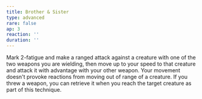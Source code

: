 ```yaml
---
title: Brother & Sister
type: advanced
rare: false
ap: 3
reaction: ''
duration: ''
---
```


Mark 2-fatigue and make a ranged attack against a creature with one of the two weapons you are wielding, then move up to your speed to that creature and attack it with advantage with your other weapon. Your movement doesn't provoke reactions from moving out of range of a creature. If you threw a weapon, you can retrieve it when you reach the target creature as part of this technique.
